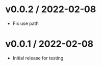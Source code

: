
v0.0.2 / 2022-02-08
==================

  * Fix use path

v0.0.1 / 2022-02-08
==================

  * Initial release for testing
